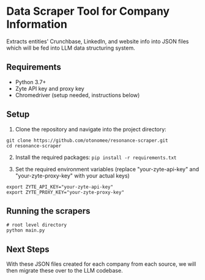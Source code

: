# Data Scraper Tool for Company Information

Extracts entities' Crunchbase, LinkedIn, and website info into JSON files which will be fed into LLM data structuring system.

## Requirements

- Python 3.7+
- Zyte API key and proxy key
- Chromedriver (setup needed, instructions below)

## Setup

1. Clone the repository and navigate into the project directory:

```
git clone https://github.com/otonomee/resonance-scraper.git
cd resonance-scraper
```

2. Install the required packages: `pip install -r requirements.txt`

3. Set the required environment variables (replace "your-zyte-api-key" and "your-zyte-proxy-key" with your actual keys)

```
export ZYTE_API_KEY="your-zyte-api-key"
export ZYTE_PROXY_KEY="your-zyte-proxy-key"
```

## Running the scrapers

```
# root level directory
python main.py
```

## Next Steps

With these JSON files created for each company from each source, we will then migrate these over to the LLM codebase.
